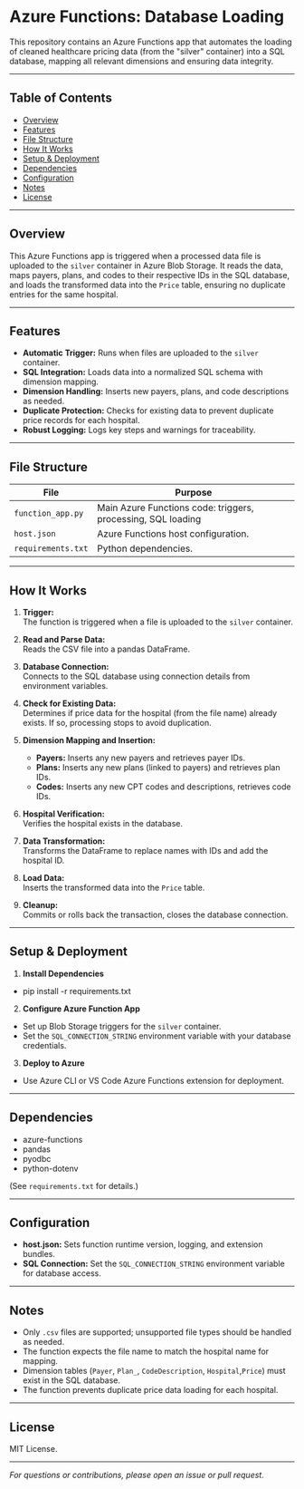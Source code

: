 # Azure Functions: Database Loading

This repository contains an Azure Functions app that automates the loading of cleaned healthcare pricing data (from the "silver" container) into a SQL database, mapping all relevant dimensions and ensuring data integrity.

---

## Table of Contents

- [Overview](#overview)
- [Features](#features)
- [File Structure](#file-structure)
- [How It Works](#how-it-works)
- [Setup & Deployment](#setup--deployment)
- [Dependencies](#dependencies)
- [Configuration](#configuration)
- [Notes](#notes)
- [License](#license)

---

## Overview

This Azure Functions app is triggered when a processed data file is uploaded to the `silver` container in Azure Blob Storage. It reads the data, maps payers, plans, and codes to their respective IDs in the SQL database, and loads the transformed data into the `Price` table, ensuring no duplicate entries for the same hospital.

---

## Features

- **Automatic Trigger:** Runs when files are uploaded to the `silver` container.
- **SQL Integration:** Loads data into a normalized SQL schema with dimension mapping.
- **Dimension Handling:** Inserts new payers, plans, and code descriptions as needed.
- **Duplicate Protection:** Checks for existing data to prevent duplicate price records for each hospital.
- **Robust Logging:** Logs key steps and warnings for traceability.

---

## File Structure

| File                | Purpose                                                      |
|---------------------|-------------------------------------------------------------|
| `function_app.py`   | Main Azure Functions code: triggers, processing, SQL loading|
| `host.json`         | Azure Functions host configuration.                         |
| `requirements.txt`  | Python dependencies.                                        |

---

## How It Works

1. **Trigger:**  
   The function is triggered when a file is uploaded to the `silver` container.

2. **Read and Parse Data:**  
   Reads the CSV file into a pandas DataFrame.

3. **Database Connection:**  
   Connects to the SQL database using connection details from environment variables.

4. **Check for Existing Data:**  
   Determines if price data for the hospital (from the file name) already exists. If so, processing stops to avoid duplication.

5. **Dimension Mapping and Insertion:**  
   - **Payers:** Inserts any new payers and retrieves payer IDs.
   - **Plans:** Inserts any new plans (linked to payers) and retrieves plan IDs.
   - **Codes:** Inserts any new CPT codes and descriptions, retrieves code IDs.

6. **Hospital Verification:**  
   Verifies the hospital exists in the database.

7. **Data Transformation:**  
   Transforms the DataFrame to replace names with IDs and add the hospital ID.

8. **Load Data:**  
   Inserts the transformed data into the `Price` table.

9. **Cleanup:**  
   Commits or rolls back the transaction, closes the database connection.

---

## Setup & Deployment

1. **Install Dependencies**
- pip install -r requirements.txt


2. **Configure Azure Function App**
- Set up Blob Storage triggers for the `silver` container.
- Set the `SQL_CONNECTION_STRING` environment variable with your database credentials.

3. **Deploy to Azure**
- Use Azure CLI or VS Code Azure Functions extension for deployment.

---

## Dependencies

- azure-functions
- pandas
- pyodbc
- python-dotenv

(See `requirements.txt` for details.)

---

## Configuration

- **host.json:** Sets function runtime version, logging, and extension bundles.
- **SQL Connection:** Set the `SQL_CONNECTION_STRING` environment variable for database access.

---

## Notes

- Only `.csv` files are supported; unsupported file types should be handled as needed.
- The function expects the file name to match the hospital name for mapping.
- Dimension tables (`Payer`, `Plan_`, `CodeDescription`, `Hospital`,`Price`) must exist in the SQL database.
- The function prevents duplicate price data loading for each hospital.

---

## License

MIT License.

---

_For questions or contributions, please open an issue or pull request._
